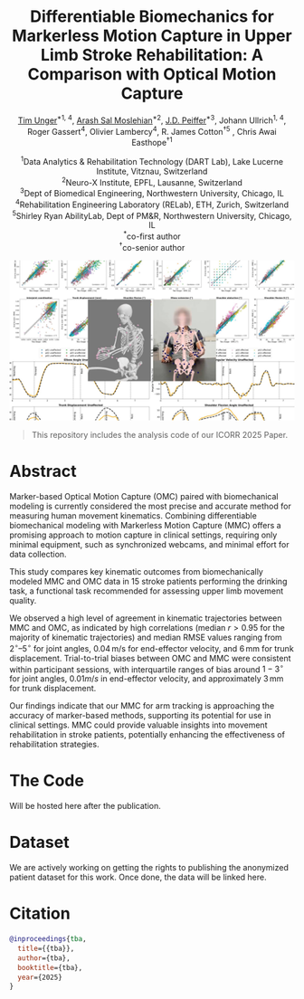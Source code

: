 <div align="center">

# Differentiable Biomechanics for Markerless Motion Capture in Upper Limb Stroke Rehabilitation: A Comparison with Optical Motion Capture

[Tim Unger](https://www.llui.org/lab/computer-vision-lab/)<sup>*1, </sup><sup>4</sup>, [Arash Sal Moslehian](https://moslehian.com)<sup>*2</sup>, [J.D. Peiffer](https://www.sralab.org/researchers/jd-peiffer)<sup>*3</sup>, Johann Ullrich<sup>1, </sup><sup>4</sup>, Roger Gassert<sup>4</sup>, Olivier Lambercy<sup>4</sup>, R. James Cotton<sup>†5</sup> , Chris Awai Easthope<sup>†1</sup>

<sup>1</sup>Data Analytics & Rehabilitation Technology (DART Lab), Lake Lucerne Institute, Vitznau, Switzerland <br>
<sup>2</sup>Neuro-X Institute, EPFL, Lausanne, Switzerland <br>
<sup>3</sup>Dept of Biomedical Engineering, Northwestern University, Chicago, IL <br>
<sup>4</sup>Rehabilitation Engineering Laboratory (RELab), ETH, Zurich, Switzerland <br>
<sup>5</sup>Shirley Ryan AbilityLab, Dept of PM&R, Northwestern University, Chicago, IL <br>
<sup>*</sup>co-first author <br>
<sup>†</sup>co-senior author <br>

<img src="assets/frontmatter.jpg" width="800">

</div>

> This repository includes the analysis code of our ICORR 2025 Paper.

# Abstract
Marker-based Optical Motion Capture (OMC) paired with biomechanical modeling is currently considered the most precise and accurate method for measuring human movement kinematics. Combining differentiable biomechanical modeling with Markerless Motion Capture (MMC) offers a promising approach to motion capture in clinical settings, requiring only minimal equipment, such as synchronized webcams, and minimal effort for data collection. 

This study compares key kinematic outcomes from biomechanically modeled MMC and OMC data in 15 stroke patients performing the drinking task, a functional task recommended for assessing upper limb movement quality. 

We observed a high level of agreement in kinematic trajectories between MMC and OMC, as indicated by high correlations (median $r > 0.95$ for the majority of kinematic trajectories) and median $\text{RMSE}$ values ranging from $2^\circ$–$5^\circ$ for joint angles, $0.04 \, \text{m/s}$ for end-effector velocity, and $6 \, \text{mm}$ for trunk displacement. Trial-to-trial biases between OMC and MMC were consistent within participant sessions, with interquartile ranges of bias around $1-3^\circ$ for joint angles, $0.01m/s$ in end-effector velocity, and approximately $3 \, \text{mm}$ for trunk displacement. 

Our findings indicate that our MMC for arm tracking is approaching the accuracy of marker-based methods, supporting its potential for use in clinical settings. MMC could provide valuable insights into movement rehabilitation in stroke patients, potentially enhancing the effectiveness of rehabilitation strategies. 

# The Code
Will be hosted here after the publication.

# Dataset
We are actively working on getting the rights to publishing the anonymized patient dataset for this work. Once done, the data will be linked here.

# Citation

```bibtex
@inproceedings{tba,
  title={{tba}},
  author={tba},
  booktitle={tba},
  year={2025}
}
```
